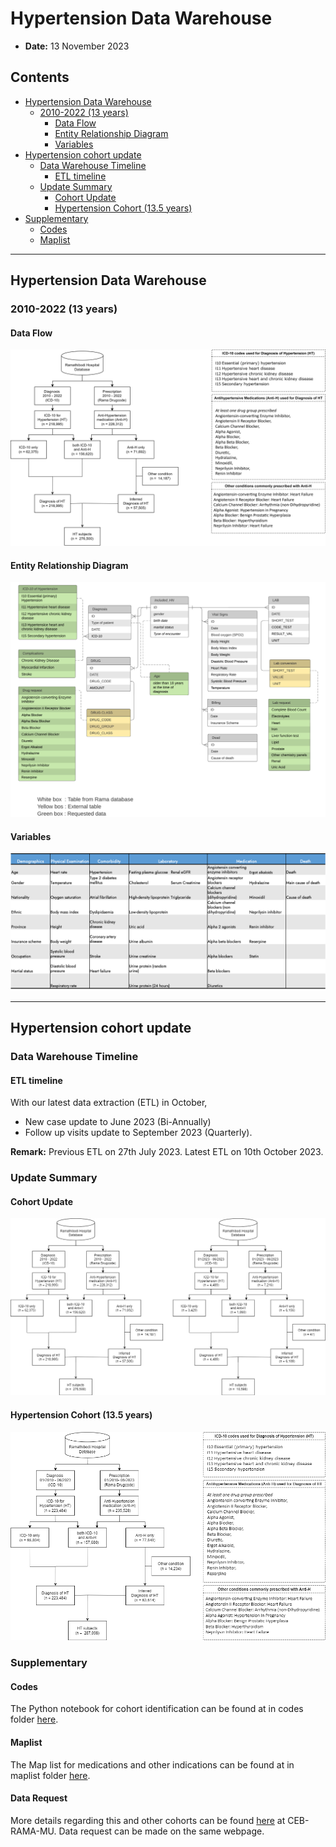 # Hypertension Data Warehouse

- **Date:** 13 November 2023

## Contents
- [Hypertension Data Warehouse](#hypertension-data-warehouse)
  - [2010-2022 (13 years)](#2010-2022-13-years)
    - [Data Flow](#data-flow)
    - [Entity Relationship Diagram](#entity-relationship-diagram)
    - [Variables](#variables)
- [Hypertension cohort update](#hypertension-cohort-update)
  - [Data Warehouse Timeline](#data-warehouse-timeline)
    - [ETL timeline](#etl-timeline)
  - [Update Summary](#update-summary)
    - [Cohort Update](#cohort-update)
    - [Hypertension Cohort (13.5 years)](#hypertension-cohort-135-years)
- [Supplementary](#supplementary)
    - [Codes](#codes)
    - [Maplist](#codes)
---

## Hypertension Data Warehouse

### 2010-2022 (13 years)

#### Data Flow

![Data Flow](images/dataflow/2010_2022.png)

#### Entity Relationship Diagram

![Entity Relationship Diagram](images/dataflow/ERD_2010_2022.png)

#### Variables

![Variables](images/dataflow/variables_2010_2022.png)

---

## Hypertension cohort update

### Data Warehouse Timeline

#### ETL timeline

With our latest data extraction (ETL) in October,

- New case update to June 2023 (Bi-Annually)
- Follow up visits update to September 2023 (Quarterly).

**Remark:** Previous ETL on 27th July 2023. Latest ETL on 10th October 2023.

### Update Summary

#### Cohort Update

![Cohort Update](images/dataflow/update_202306.png)

#### Hypertension Cohort (13.5 years)

![Hypertension Cohort](images/dataflow/2010_202306.png)

### Supplementary

#### Codes
The Python notebook for cohort identification can be found at in codes folder [here](code/cohort_identification.ipynb).

#### Maplist
The Map list for medications and other indications can be found at in maplist folder [here](maplist/cohort_anti_HT.xlsx).

#### Data Request
More details regarding this and other cohorts can be found [here](https://www.rama.mahidol.ac.th/ceb/CEBdatawarehouse/Data/HT) at CEB-RAMA-MU. Data request can be made on the same webpage.
